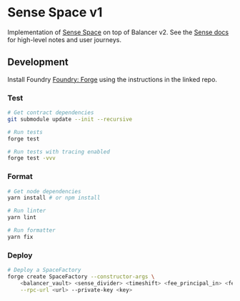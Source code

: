 # Sense Space v1

Implementation of [Sense Space](https://medium.com/sensefinance/introducing-sense-space-85a949087209) on top of Balancer v2. See the [Sense docs](https://docs.sense.finance/smart-contracts/space/) for high-level notes and user journeys.

## Development

Install Foundry [Foundry: Forge](https://github.com/gakonst/foundry) using the instructions in the linked repo.

### Test

```bash
# Get contract dependencies
git submodule update --init --recursive

# Run tests
forge test

# Run tests with tracing enabled
forge test -vvv
```

### Format

```bash
# Get node dependencies
yarn install # or npm install

# Run linter
yarn lint

# Run formatter
yarn fix
```

### Deploy


```bash
# Deploy a SpaceFactory
forge create SpaceFactory --constructor-args \
    <balancer_vault> <sense_divider> <timeshift> <fee_principal_in> <fee_principal_out> \
    --rpc-url <url> --private-key <key>
```